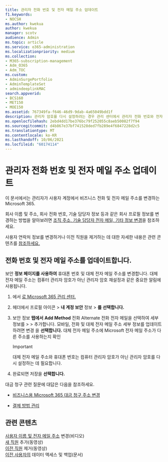 ```yaml
---
title: 관리자 전화 번호 및 전자 메일 주소 업데이트
f1.keywords:
- NOCSH
ms.author: kwekua
author: kwekua
manager: scotv
audience: Admin
ms.topic: article
ms.service: o365-administration
ms.localizationpriority: medium
ms.collection:
- M365-subscription-management
- Adm_O365
- Adm_TOC
ms.custom:
- AdminSurgePortfolio
- AdminTemplateSet
- admindeeplinkMAC
search.appverid:
- BCS160
- MET150
- MOE150
ms.assetid: 767349fa-f646-46d9-9dab-4a65049bdd1f
description: 관리자 암호를 다시 설정하려는 경우 관리 센터에서 관리자 전화 번호와 전자 메일 주소를 업데이트합니다.
ms.openlocfilehash: 2ebd4dd17be376bc79f252055c8aeb50082f7f94
ms.sourcegitcommit: d4b867e37bf741528ded7fb289e4f6847228d2c5
ms.translationtype: MT
ms.contentlocale: ko-KR
ms.lasthandoff: 10/06/2021
ms.locfileid: "60174114"
---
```

# <a name="update-your-admin-phone-number-and-email-address"></a>관리자 전화 번호 및 전자 메일 주소 업데이트

이 문서에서는 관리자가 사용자 계정에서 비즈니스 전화 및 전자 메일 주소를 변경하는 Microsoft 365.
  
회사 이름 및 주소, 회사 전화 번호, 기술 담당자 정보 등과 같은 회사 프로필 정보를 변경하는 방법을 알아보려면 [조직 주소, 기술 담당자 전자 메일, 기타 정보 변경](change-address-contact-and-more.md)을 참조하세요.

사용자 연락처 정보를 변경하거나 이전 직원을 제거하는 데 대한 자세한 내용은 관련 콘텐츠를 [참조하세요.](#related-content)
  
## <a name="to-update-your-phone-number-and-email-address"></a>전화 번호 및 전자 메일 주소를 업데이트합니다.

보안 **정보 페이지를 사용하여** 휴대폰 번호 및 대체 전자 메일 주소를 변경합니다. 대체 전자 메일 주소는 컴퓨터 관리자 암호가 아닌 관리자 암호 재설정과 같은 중요한 알림에 사용됩니다. 
  
1. 에서 <a href="https://go.microsoft.com/fwlink/p/?linkid=2024339" target="_blank">로 Microsoft 365 관리 센터.</a>

2. 헤더에서 프로필 아이콘 \> **내 계정 보안** 정보 \> **를 선택합니다.**

3. 보안 정보 **탭에서** **Add Method** 전화 Alternate 전화 전자 메일을 선택하여 세부 정보를 \>  \>  추가합니다.  모바일, 전화 및 대체 전자 메일 주소 세부 정보를 업데이트하려면 변경 을 **선택합니다.** 대체 전자 메일 주소에 Microsoft 전자 메일 주소가 다른 주소를 사용하는지 확인

    > [!IMPORTANT]
    > 대체 전자 메일 주소와 휴대폰 번호는 컴퓨터 관리자 암호가 아닌 관리자 암호를 다시 설정하는 데 필요합니다.

4. 완료되면 저장을 **선택합니다.**
  
대금 청구 관련 질문에 대답은 다음을 참조하세요.
  
- [비즈니스용 Microsoft 365 대금 청구 주소 변경](../../commerce/billing-and-payments/change-your-billing-addresses.md)

- [결제 방법 관리](../../commerce/billing-and-payments/manage-payment-methods.md)

## <a name="related-content"></a>관련 콘텐츠

[사용자 이름 및 전자 메일 주소](../add-users/change-a-user-name-and-email-address.md) 변경(비디오)\
[새 직원](../add-users/add-new-employee.md) 추가(동영상)\
[이전 직원](../add-users/remove-former-employee.md) 제거(동영상)\
[이전 사용자의](../add-users/get-access-to-and-back-up-a-former-user-s-data.md) 데이터 액세스 및 백업(문서)